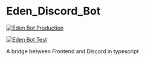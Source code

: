 # Eden_Discord_Bot
[![Eden Bot Production](https://github.com/Soil-labs/Eden_Discord_Bot/actions/workflows/build-bot-product.yaml/badge.svg?branch=main)](https://github.com/Soil-labs/Eden_Discord_Bot/actions/workflows/build-bot-product.yaml)

[![Eden Bot Test](https://github.com/Soil-labs/Eden_Discord_Bot/actions/workflows/build-bot-test.yaml/badge.svg?branch=develop)](https://github.com/Soil-labs/Eden_Discord_Bot/actions/workflows/build-bot-test.yaml)

A bridge between Frontend and Discord in typescript
